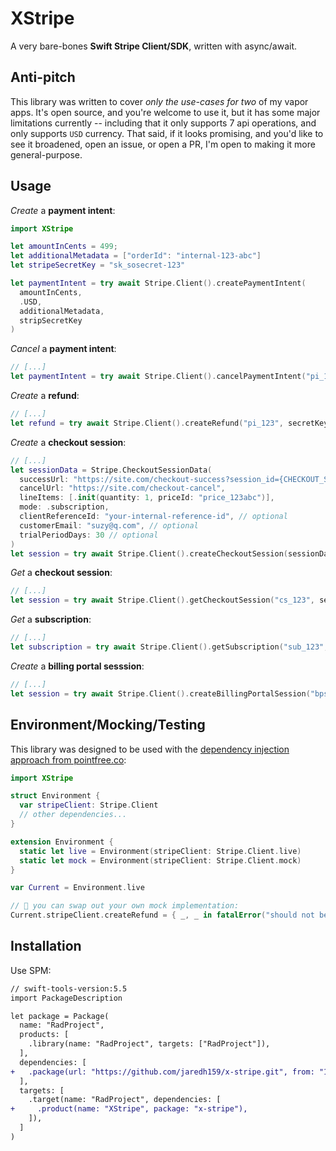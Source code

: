 # XStripe

A very bare-bones **Swift Stripe Client/SDK**, written with async/await.

## Anti-pitch

This library was written to cover _only the use-cases for two_ of my vapor apps. It's open
source, and you're welcome to use it, but it has some major limitations currently --
including that it only supports 7 api operations, and only supports `USD` currency. That
said, if it looks promising, and you'd like to see it broadened, open an issue, or open a
PR, I'm open to making it more general-purpose.

## Usage

_Create_ a **payment intent**:

```swift
import XStripe

let amountInCents = 499;
let additionalMetadata = ["orderId": "internal-123-abc"]
let stripeSecretKey = "sk_sosecret-123"

let paymentIntent = try await Stripe.Client().createPaymentIntent(
  amountInCents,
  .USD,
  additionalMetadata,
  stripSecretKey
)
```

_Cancel_ a **payment intent**:

```swift
// [...]
let paymentIntent = try await Stripe.Client().cancelPaymentIntent("pi_123", secretKey)
```

_Create_ a **refund**:

```swift
// [...]
let refund = try await Stripe.Client().createRefund("pi_123", secretKey)
```

_Create_ a **checkout session**:

```swift
// [...]
let sessionData = Stripe.CheckoutSessionData(
  successUrl: "https://site.com/checkout-success?session_id={CHECKOUT_SESSION_ID}",
  cancelUrl: "https://site.com/checkout-cancel",
  lineItems: [.init(quantity: 1, priceId: "price_123abc")],
  mode: .subscription,
  clientReferenceId: "your-internal-reference-id", // optional
  customerEmail: "suzy@q.com", // optional
  trialPeriodDays: 30 // optional
)
let session = try await Stripe.Client().createCheckoutSession(sessionData, secretKey)
```

_Get_ a **checkout session**:

```swift
// [...]
let session = try await Stripe.Client().getCheckoutSession("cs_123", secretKey)
```

_Get_ a **subscription**:

```swift
// [...]
let subscription = try await Stripe.Client().getSubscription("sub_123", secretKey)
```

_Create_ a **billing portal sesssion**:

```swift
// [...]
let session = try await Stripe.Client().createBillingPortalSession("bps_123", secretKey)
```

## Environment/Mocking/Testing

This library was designed to be used with the
[dependency injection approach from pointfree.co](https://www.pointfree.co/episodes/ep16-dependency-injection-made-easy):

```swift
import XStripe

struct Environment {
  var stripeClient: Stripe.Client
  // other dependencies...
}

extension Environment {
  static let live = Environment(stripeClient: Stripe.Client.live)
  static let mock = Environment(stripeClient: Stripe.Client.mock)
}

var Current = Environment.live

// 🎉 you can swap out your own mock implementation:
Current.stripeClient.createRefund = { _, _ in fatalError("should not be called") }
```

## Installation

Use SPM:

```diff
// swift-tools-version:5.5
import PackageDescription

let package = Package(
  name: "RadProject",
  products: [
    .library(name: "RadProject", targets: ["RadProject"]),
  ],
  dependencies: [
+   .package(url: "https://github.com/jaredh159/x-stripe.git", from: "1.0.0")
  ],
  targets: [
    .target(name: "RadProject", dependencies: [
+     .product(name: "XStripe", package: "x-stripe"),
    ]),
  ]
)
```
